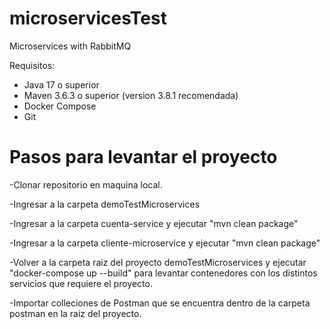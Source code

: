 # microservicesTest 
Microservices with RabbitMQ


 Requisitos:
- Java 17 o superior
- Maven 3.6.3 o superior (version 3.8.1 recomendada)
- Docker Compose
- Git

# Pasos para levantar el proyecto

-Clonar repositorio en maquina local.

-Ingresar a la carpeta demoTestMicroservices

-Ingresar a la carpeta cuenta-service y ejecutar "mvn clean package"

-Ingresar a la carpeta cliente-microservice y ejecutar "mvn clean package"

-Volver a la carpeta raiz del proyecto demoTestMicroservices y ejecutar "docker-compose up --build" para levantar contenedores con los distintos servicios que requiere el proyecto.

-Importar colleciones de Postman que se encuentra dentro de la carpeta postman en la raiz del proyecto.





  




